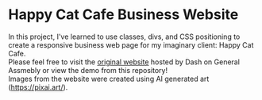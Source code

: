 # Happy Cat Cafe Business Website
In this project, I've learned to use classes, divs, and CSS positioning to create a responsive business web page for my imaginary client: Happy Cat Cafe.<br>
Please feel free to visit the [original website](https://dash.generalassemb.ly/tsztin0217/build-your-own-business-website) hosted by Dash on General Assmebly or view the demo from this repository!<br>
Images from the website were created using AI generated art (https://pixai.art/).
